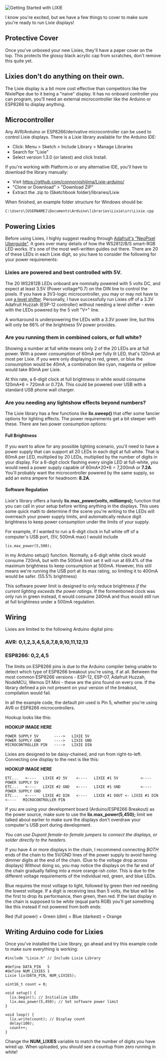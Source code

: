 ![Getting Started with LIXIE](https://i.imgur.com/tDlQ9IJ.jpg "Getting Started with LIXIE")

I know you're excited, but we have a few things to cover to make sure you're ready to run Lixie displays!

## Protective Cover

Once you've unboxed your new Lixies, they'll have a paper cover on the top. This protects the glossy black acrylic cap from scratches, don't remove this quite yet.

## Lixies don't do anything on their own.

The Lixie display is a bit more cost effective than competitors like the NixiePipe due to it being a "naive" display. It has no onboard controller you can program, you'll need an external microcontroller like the Arduino or ESP8266 to display anything.

## Microcontroller

Any AVR/Arduino or ESP8266/derivative microcontroller can be used to control Lixie displays. There is a Lixie library available for the Arduino IDE:

- Click: Menu  >  Sketch  >  Include Library  >  Manage Libraries
- Search for "Lixie"
- Select version 1.3.0 (or latest) and click Install.

If you're working with Platform.io or any alternative IDE, you'll have to download the library manually:

- Visit https://github.com/connornishijima/Lixie-arduino/
- "Clone or Download"  >  "Download ZIP"
- Extract the .zip to (Sketchbook folder)/libraries/Lixie

When finished, an example folder structure for Windows should be:

    C:\Users\[USERNAME]\Documents\Arduino\libraries\Lixie\src\Lixie.cpp

## Powering Lixies

Before using Lixies, I highly suggest reading through [Adafruit's "NeoPixel Uberguide"](https://learn.adafruit.com/adafruit-neopixel-uberguide/overview). It goes over many details of how the WS2812/B/S smart-RGB LED works. It's one of the most well-written guides out there. There are 20 of these LEDs in each Lixie digit, so you have to consider the following for your power requirements:

### Lixies are powered and best controlled with 5V.

The 20 WS2812B LEDs onboard are nominally powered with 5 volts DC, and expect at least 3.5V (Power voltage\*0.7) on the DIN line to control the pixels. If you have a 3V3-logic microcontroller, you may or may not have to use [a level shifter](https://www.adafruit.com/product/1787). Personally, I have successfully run Lixies off of a 3.3V Adafruit Huzzah (ESP-12 controller) without needing a level shifter - even with the LEDs powered by the 5 volt "V+" line.

A workaround is underpowering the LEDs with a 3.3V power line, but this will only be 66% of the brightness 5V power provides.

### Are you running them in combined colors, or full white?

Showing a number at full white means only 2 of the 20 LEDs are at full power. With a power consumption of 60mA per fully lit LED, that's 120mA at most per Lixie. If you were only displaying in red, green, or blue the consumption would be 40mA, a combination like cyan, magenta or yellow would take 80mA per Lixie.

At this rate, a 6-digit clock at full brightness in white would consume 120mA\*6 = 720mA or 0.72A. This could be powered over USB with a standard USB phone wall charger.

### Are you needing any lightshow effects beyond numbers?

The Lixie library has a few functions like **lix.sweep()** that offer some fancier options for lighting effects. The power requirements get a bit steeper with these. There are two power consumption options:

#### Full Brightness

If you want to allow for any possible lighting scenario, you'll need to have a power supply that can support all 20 LEDs in each digit at full white. That is 60mA per LED, multiplied by 20 LEDs, multiplied by the number of digits in your display. For a 6-digit clock flashing every single LED at full-white, you would need a power supply capable of 60mA\*20\*6 = 7,200mA or **7.2A**. You'll probably want the microcontroller powered by the same supply, so add an extra ampere for headroom: **8.2A**.

#### Software Regulation

Lixie's library offers a handy **lix.max_power(*volts*, *milliamps*);** function that you can call in your setup before writing anything in the displays. This uses some quick math to determine if the scene you're writing to the LEDs will overreach your power supply limits, and automatically reduce digit brightness to keep power consumption under the limits of your supply.

For example, if I wanted to run a 6-digit clock in full white off of a computer's USB port, (5V, 500mA max) I would include

    lix.max_power(5,500);
    
in my Arduino setup() function. Normally, a 6-digit white clock would consume 720mA, but with the 500mA limit set it will run at 69.4% of the maximum brightness to keep consumption at 500mA. However, this still means we're running the USB port at its max rating, so limiting it to 400mA would be safer. (55.5% brightness)

This software power limit is designed to only reduce brightness *if the current lighting exceeds the power ratings*. If the formentioned clock was only run in green instead, it would consume 240mA and thus would still run at full brightness under a 500mA regulation.

## Wiring

Lixies are limited to the following Arduino digital pins:

### AVR: 0,1,2,3,4,5,6,7,8,9,10,11,12,13

### ESP8266: 0,2,4,5

The limits on ESP8266 pins is due to the Arduino compiler being unable to detect which type of ESP8266 breakout you're using, if at all. Between the most common ESP8266 versions - ESP-12, ESP-07, Adafruit Huzzah, NodeMCU, Wemos D1 Mini - these are the pins found on every one. If the library defined a pin not present on your version of the breakout, compilation would fail.

In all the example code, the default pin used is Pin 5, whether you're using AVR or ESP8266 microcontrollers.

Hookup looks like this:

**HOOKUP IMAGE HERE**

    POWER SUPPLY 5V       ---->   LIXIE 5V
    POWER SUPPLY GND      ---->   LIXIE GND
    MICROCONTROLLER PIN   ---->   LIXIE DIN

Lixies are designed to be daisy-chained, and run from right-to-left. Connecting one display to the next is like this:

**HOOKUP IMAGE HERE**

    ETC...   <----   LIXIE #2 5V    <----   LIXIE #1 5V          <----              POWER SUPPLY 5V
    ETC...   <----   LIXIE #2 GND   <----   LIXIE #1 GND         <----              POWER SUPPLY GND
    ETC...   <----   LIXIE #2 DIN   <----   LIXIE #1 DOUT <- LIXIE #1 DIN   <----   MICROCONTROLLER PIN
    
If you are using your development board (Arduino/ESP8266 Breakout) as the power source, make sure to use the **lix.max_power(5,450);** limit we talked about earlier to make sure the displays don't overdraw your computer's USB port during development.

*You can use Dupont female-to-female jumpers to connect the displays, or solder directly to the headers.*

If you have 4 or more displays in the chain, I recommend connecting *BOTH* ends of the chain to the 5V/GND lines of the power supply to avoid having dimmer digits at the end of the chain. (Due to the voltage drop across displays) Without doing so, you may notice the displays on the far end of the chain gradually falling into a more orange-ish color. This is due to the different voltage requirements of the individual red, green, and blue LEDs.

Blue requires the most voltage to light, followed by green then red needing the lowest voltage. If a digit is receiving less than 5 volts, the blue will be the first to drop its performance, then green, then red. If the last display in the chain is supposed to be *white* (equal parts RGB) you'll get something like this instead if not powered from both ends:

Red (full power) + Green (dim) + Blue (darkest) = Orange

## Writing Arduino code for Lixies

Once you've installed the Lixie library, go ahead and try this example code to make sure everything is working:

    #include "Lixie.h" // Include Lixie Library
    
    #define DATA_PIN   5
    #define NUM_LIXIES 1
    Lixie lix(DATA_PIN, NUM_LIXIES);
    
    uint16_t count = 0;
    
    void setup() {
      lix.begin(); // Initialize LEDs
      lix.max_power(5,450); // Set software power limit
    }
    
    void loop() {
      lix.write(count); // Display count
      delay(100);
      count++;
    }
    
Change the **NUM_LIXIES** variable to match the number of digits you have wired up. When uploaded, you should see a countup from zero running in white!
